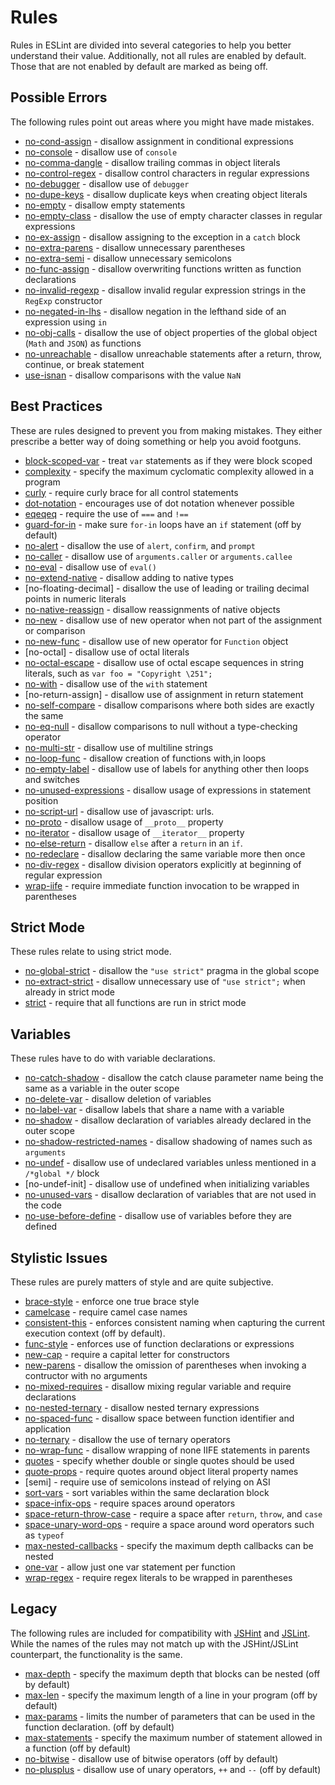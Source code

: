 # Rules

Rules in ESLint are divided into several categories to help you better understand their value. Additionally, not all rules are enabled by default. Those that are not enabled by default are marked as being off.

## Possible Errors

The following rules point out areas where you might have made mistakes.

* [no-cond-assign](no-cond-assign.md) - disallow assignment in conditional expressions
* [no-console](no-console.md) - disallow use of `console`
* [no-comma-dangle](no-comma-dangle.md) - disallow trailing commas in object literals
* [no-control-regex](no-control-regex.md) - disallow control characters in regular expressions
* [no-debugger](no-debugger.md) - disallow use of `debugger`
* [no-dupe-keys](no-dupe-keys.md) - disallow duplicate keys when creating object literals
* [no-empty](no-empty.md) - disallow empty statements
* [no-empty-class](no-empty-class.md) - disallow the use of empty character classes in regular expressions
* [no-ex-assign](no-ex-assign.md) - disallow assigning to the exception in a `catch` block
* [no-extra-parens](no-extra-parens.md) - disallow unnecessary parentheses
* [no-extra-semi](no-extra-semi.md) - disallow unnecessary semicolons
* [no-func-assign](no-func-assign.md) - disallow overwriting functions written as function declarations
* [no-invalid-regexp](no-invalid-regexp.md) - disallow invalid regular expression strings in the `RegExp` constructor
* [no-negated-in-lhs](no-negated-in-lhs.md) - disallow negation in the lefthand side of an expression using `in`
* [no-obj-calls](no-obj-calls.md) - disallow the use of object properties of the global object (`Math` and `JSON`) as functions
* [no-unreachable](no-unreachable.md) - disallow unreachable statements after a return, throw, continue, or break statement
* [use-isnan](use-isnan.md) - disallow comparisons with the value `NaN`

## Best Practices

These are rules designed to prevent you from making mistakes. They either prescribe a better way of doing something or help you avoid footguns.

* [block-scoped-var](block-scoped-var.md) - treat `var` statements as if they were block scoped
* [complexity](complexity.md) - specify the maximum cyclomatic complexity allowed in a program
* [curly](curly.md) - require curly brace for all control statements
* [dot-notation](dot-notation.md) - encourages use of dot notation whenever possible
* [eqeqeq](eqeqeq.md) - require the use of `===` and `!==`
* [guard-for-in](guard-for-in.md) - make sure `for-in` loops have an `if` statement (off by default)
* [no-alert](no-alert.md) - disallow the use of `alert`, `confirm`, and `prompt`
* [no-caller](no-caller.md) - disallow use of `arguments.caller` or `arguments.callee`
* [no-eval](no-eval.md) - disallow use of `eval()`
* [no-extend-native](no-extend-native.md) - disallow adding to native types
* [no-floating-decimal] - disallow the use of leading or trailing decimal points in numeric literals
* [no-native-reassign](no-native-reassign.md) - disallow reassignments of native objects
* [no-new](no-new.md) - disallow use of new operator when not part of the assignment or comparison
* [no-new-func](no-new-func.md) - disallow use of new operator for `Function` object
* [no-octal] - disallow use of octal literals
* [no-octal-escape](no-octal-escape) - disallow use of octal escape sequences in string literals, such as `var foo = "Copyright \251";`
* [no-with](no-with.md) - disallow use of the `with` statement
* [no-return-assign] - disallow use of assignment in return statement
* [no-self-compare](no-self-compare.md) - disallow comparisons where both sides are exactly the same
* [no-eq-null](no-eq-null.md) - disallow comparisons to null without a type-checking operator
* [no-multi-str](no-multi-str.md) - disallow use of multiline strings
* [no-loop-func](no-loop-func.md) - disallow creation of functions with,in loops
* [no-empty-label](no-empty-label.md) - disallow use of labels for anything other then loops and switches
* [no-unused-expressions](no-unused-expressions.md) - disallow usage of expressions in statement position
* [no-script-url](no-script-url.md) - disallow use of javascript: urls.
* [no-proto](no-proto.md) - disallow usage of `__proto__` property
* [no-iterator](no-iterator.md) - disallow usage of `__iterator__` property
* [no-else-return](no-else-return.md) - disallow `else` after a `return` in an `if`.
* [no-redeclare](no-redeclare.md) - disallow declaring the same variable more then once
* [no-div-regex](no-div-regex.md) - disallow division operators explicitly at beginning of regular expression
* [wrap-iife](wrap-iife.md) - require immediate function invocation to be wrapped in parentheses

## Strict Mode

These rules relate to using strict mode.

* [no-global-strict](no-global-strict.md) - disallow the `"use strict"` pragma in the global scope
* [no-extract-strict](no-extra-strict.md) - disallow unnecessary use of `"use strict";` when already in strict mode
* [strict](strict.md) - require that all functions are run in strict mode

## Variables

These rules have to do with variable declarations.

* [no-catch-shadow](no-catch-shadow.md) - disallow the catch clause parameter name being the same as a variable in the outer scope
* [no-delete-var](no-delete-var.md) - disallow deletion of variables
* [no-label-var](no-label-var.md) - disallow labels that share a name with a variable
* [no-shadow](no-shadow.md) - disallow declaration of variables already declared in the outer scope
* [no-shadow-restricted-names](no-shadow-restricted-names.md) - disallow shadowing of names such as `arguments`
* [no-undef](no-undef.md) - disallow use of undeclared variables unless mentioned in a `/*global */` block
* [no-undef-init] - disallow use of undefined when initializing variables
* [no-unused-vars](no-unused-vars.md) - disallow declaration of variables that are not used in the code
* [no-use-before-define](no-use-before-define.md) - disallow use of variables before they are defined

## Stylistic Issues

These rules are purely matters of style and are quite subjective.

* [brace-style](brace-style.md) - enforce one true brace style
* [camelcase](camelcase.md) - require camel case names
* [consistent-this](consistent-this.md) - enforces consistent naming when capturing the current execution context (off by default).
* [func-style](func-style.md) - enforces use of function declarations or expressions
* [new-cap](new-cap.md) - require a capital letter for constructors
* [new-parens](new-parens.md) - disallow the omission of parentheses when invoking a contructor with no arguments
* [no-mixed-requires](no-mixed-requires.md) - disallow mixing regular variable and require declarations
* [no-nested-ternary](no-nested-ternary.md) - disallow nested ternary expressions
* [no-spaced-func](no-spaced-func.md) - disallow space between function identifier and application
* [no-ternary](no-ternary.md) - disallow the use of ternary operators
* [no-wrap-func](no-wrap-func.md) - disallow wrapping of none IIFE statements in parents
* [quotes](quotes.md) - specify whether double or single quotes should be used
* [quote-props](quote-props.md) - require quotes around object literal property names
* [semi] - require use of semicolons instead of relying on ASI
* [sort-vars](sort-vars.md) - sort variables within the same declaration block
* [space-infix-ops](space-infix-ops.md) - require spaces around operators
* [space-return-throw-case](space-return-throw-case.md) - require a space after `return`, `throw`, and `case`
* [space-unary-word-ops](space-unary-word-ops.md) - require a space around word operators such as `typeof`
* [max-nested-callbacks](max-nested-callbacks.md) - specify the maximum depth callbacks can be nested
* [one-var](one-var.md) - allow just one var statement per function
* [wrap-regex](wrap-regex.md) - require regex literals to be wrapped in parentheses

## Legacy

The following rules are included for compatibility with [JSHint](http://jshint.com/) and [JSLint](http://jslint.com/). While the names of the rules may not match up with the JSHint/JSLint counterpart, the functionality is the same.

* [max-depth](max-depth.md) - specify the maximum depth that blocks can be nested (off by default)
* [max-len](max-len.md) - specify the maximum length of a line in your program (off by default)
* [max-params](max-params.md) - limits the number of parameters that can be used in the function declaration. (off by default)
* [max-statements](max-statements.md) - specify the maximum number of statement allowed in a function (off by default)
* [no-bitwise](no-bitwise.md) - disallow use of bitwise operators (off by default)
* [no-plusplus](no-plusplus.md) - disallow use of unary operators, `++` and `--` (off by default)
